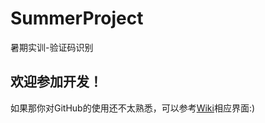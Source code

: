 # SummerProject
暑期实训-验证码识别

## 欢迎参加开发！

如果那你对GitHub的使用还不太熟悉，可以参考[Wiki](https://github.com/SDU-SS-2020-Shixun/SummerProject/wiki/简明-Git-教程)相应界面:)

 

